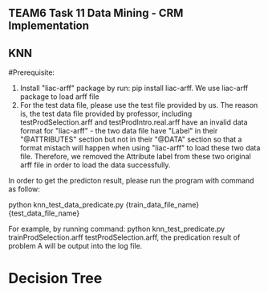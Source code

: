## TEAM6 Task 11 Data Mining - CRM Implementation

## KNN
#Prerequisite:
1. Install "liac-arff" package by run: pip install liac-arff. We use liac-arff package to load arff file
2. For the test data file, please use the test file provided by us. The reason is, the test data file provided by professor, including testProdSelection.arff and testProdIntro.real.arff have an invalid data format for "liac-arff" - the two data file have "Label" in their "@ATTRIBUTES" section but not in their "@DATA" section so that a format mistach will happen when using "liac-arff" to load these two data file.
   Therefore, we removed the Attribute label from these two original arff file in order to load the data successfully.

In order to get the predicton result, please run the program with command as follow:

python knn_test_data_predicate.py {train_data_file_name} {test_data_file_name}

For example, by running command: python knn_test_predicate.py trainProdSelection.arff testProdSelection.arff, the predication result of problem A will be output into the log file.

# Decision Tree
